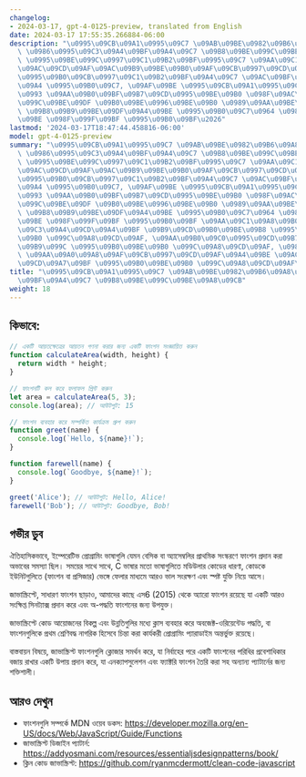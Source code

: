 ```yaml
---
changelog:
- 2024-03-17, gpt-4-0125-preview, translated from English
date: 2024-03-17 17:55:35.266884-06:00
description: "\u0995\u09CB\u09A1\u0995\u09C7 \u09AB\u09BE\u0982\u09B6\u09A8\u09C7\u09B0\
  \ \u0986\u0995\u09C3\u09A4\u09BF\u09A4\u09C7 \u09B8\u09BE\u099C\u09BE\u09A8\u09CB\
  \ \u0995\u09BE\u099C\u0997\u09C1\u09B2\u09BF\u0995\u09C7 \u09AA\u09C1\u09A8\u0983\
  \u09AC\u09CD\u09AF\u09AC\u09B9\u09BE\u09B0\u09AF\u09CB\u0997\u09CD\u09AF \u099F\u09C1\
  \u0995\u09B0\u09CB\u0997\u09C1\u09B2\u09BF\u09A4\u09C7 \u09AC\u09BF\u09AD\u0995\u09CD\
  \u09A4 \u0995\u09B0\u09C7, \u09AF\u09BE \u0995\u09CB\u09A1\u0995\u09C7 \u0986\u09B0\
  \u0993 \u09AA\u09B0\u09BF\u09B7\u09CD\u0995\u09BE\u09B0 \u098F\u09AC\u0982 \u09AC\
  \u099C\u09BE\u09DF \u09B0\u09BE\u0996\u09BE\u09B0 \u0989\u09AA\u09BE\u09DF\u09C7\
  \ \u09B8\u09B9\u09BE\u09DF\u09A4\u09BE \u0995\u09B0\u09C7\u0964 \u0986\u09AE\u09B0\
  \u09BE \u098F\u099F\u09BF \u0995\u09B0\u09BF\u2026"
lastmod: '2024-03-17T18:47:44.458816-06:00'
model: gpt-4-0125-preview
summary: "\u0995\u09CB\u09A1\u0995\u09C7 \u09AB\u09BE\u0982\u09B6\u09A8\u09C7\u09B0\
  \ \u0986\u0995\u09C3\u09A4\u09BF\u09A4\u09C7 \u09B8\u09BE\u099C\u09BE\u09A8\u09CB\
  \ \u0995\u09BE\u099C\u0997\u09C1\u09B2\u09BF\u0995\u09C7 \u09AA\u09C1\u09A8\u0983\
  \u09AC\u09CD\u09AF\u09AC\u09B9\u09BE\u09B0\u09AF\u09CB\u0997\u09CD\u09AF \u099F\u09C1\
  \u0995\u09B0\u09CB\u0997\u09C1\u09B2\u09BF\u09A4\u09C7 \u09AC\u09BF\u09AD\u0995\u09CD\
  \u09A4 \u0995\u09B0\u09C7, \u09AF\u09BE \u0995\u09CB\u09A1\u0995\u09C7 \u0986\u09B0\
  \u0993 \u09AA\u09B0\u09BF\u09B7\u09CD\u0995\u09BE\u09B0 \u098F\u09AC\u0982 \u09AC\
  \u099C\u09BE\u09DF \u09B0\u09BE\u0996\u09BE\u09B0 \u0989\u09AA\u09BE\u09DF\u09C7\
  \ \u09B8\u09B9\u09BE\u09DF\u09A4\u09BE \u0995\u09B0\u09C7\u0964 \u0986\u09AE\u09B0\
  \u09BE \u098F\u099F\u09BF \u0995\u09B0\u09BF \u09AA\u09C1\u09A8\u09B0\u09BE\u09AC\
  \u09C3\u09A4\u09CD\u09A4\u09BF \u09B9\u09CD\u09B0\u09BE\u09B8 \u0995\u09B0\u09BE\
  \u09B0 \u099C\u09A8\u09CD\u09AF, \u09AA\u09B0\u09C0\u0995\u09CD\u09B7\u09BE \u09B8\
  \u09B9\u099C \u0995\u09B0\u09BE\u09B0 \u099C\u09A8\u09CD\u09AF, \u098F\u09AC\u0982\
  \ \u09AA\u09A0\u09A8\u09AF\u09CB\u0997\u09CD\u09AF\u09A4\u09BE \u09AC\u09C3\u09A6\
  \u09CD\u09A7\u09BF \u0995\u09B0\u09BE\u09B0 \u099C\u09A8\u09CD\u09AF\u0964."
title: "\u0995\u09CB\u09A1\u0995\u09C7 \u09AB\u09BE\u0982\u09B6\u09A8\u0997\u09C1\u09B2\
  \u09BF\u09A4\u09C7 \u09B8\u09BE\u099C\u09BE\u09A8\u09CB"
weight: 18
---
```


## কিভাবে:
```javascript
// একটি আয়তক্ষেত্রের আয়তন গণনা করার জন্য একটি ফাংশন সংজ্ঞায়িত করুন
function calculateArea(width, height) {
  return width * height;
}

// ফাংশনটি কল করে ফলাফল প্রিন্ট করুন
let area = calculateArea(5, 3);
console.log(area); // আউটপুট: 15
```

```javascript
// ফাংশন ব্যবহার করে সম্পর্কিত কার্যক্রম গ্রুপ করুন
function greet(name) {
  console.log(`Hello, ${name}!`);
}

function farewell(name) {
  console.log(`Goodbye, ${name}!`);
}

greet('Alice'); // আউটপুট: Hello, Alice!
farewell('Bob'); // আউটপুট: Goodbye, Bob!
```

## গভীর ডুব
ঐতিহাসিকভাবে, ইম্পেরেটিভ প্রোগ্রামিং ভাষাগুলি যেমন বেসিক বা অ্যাসেম্বলির প্রাথমিক সংস্করণে ফাংশন প্রদান করা অভাবের সমস্যা ছিল। সময়ের সাথে সাথে, C ভাষার মতো ভাষাগুলিতে মডিউলার কোডের ধারণা, কোডকে ইউনিটগুলিতে (ফাংশন বা প্রসিজার) ভেঙ্গে ফেলার মাধ্যমে আরও ভাল সংরক্ষণ এবং স্পষ্ট যুক্তি নিয়ে আসে।

জাভাস্ক্রিপ্টে, সাধারণ ফাংশন ছাড়াও, আমাদের কাছে এস6 (2015) থেকে অ্যারো ফাংশন রয়েছে যা একটি আরও সংক্ষিপ্ত সিনট্যাক্স প্রদান করে এবং অ-পদ্ধতি ফাংশনের জন্য উপযুক্ত।

জাভাস্ক্রিপ্টে কোড আয়োজনের বিকল্প এবং উন্নতিগুলির মধ্যে ক্লাস ব্যবহার করে অবজেক্ট-ওরিয়েন্টেড পদ্ধতি, বা ফাংশনগুলিকে প্রথম শ্রেণিবদ্ধ নাগরিক হিসেবে চিন্তা করা কার্যকরী প্রোগ্রামিং প্যারাডাইম অন্তর্ভুক্ত রয়েছে।

বাস্তবায়ন বিষয়ে, জাভাস্ক্রিপ্ট ফাংশনগুলি ক্লোজার সমর্থন করে, যা নির্বাহের পরে একটি ফাংশনের পরিধির প্রবেশাধিকার বজায় রাখার একটি উপায় প্রদান করে, যা এনক্যাপসুলেশন এবং ফ্যাক্টরি ফাংশন তৈরি করা সহ অন্যান্য প্যাটার্নের জন্য শক্তিশালী।

## আরও দেখুন
- ফাংশনগুলি সম্পর্কে MDN ওয়েব ডকস: https://developer.mozilla.org/en-US/docs/Web/JavaScript/Guide/Functions
- জাভাস্ক্রিপ্ট ডিজাইন প্যাটার্ন: https://addyosmani.com/resources/essentialjsdesignpatterns/book/
- ক্লিন কোড জাভাস্ক্রিপ্ট: https://github.com/ryanmcdermott/clean-code-javascript
